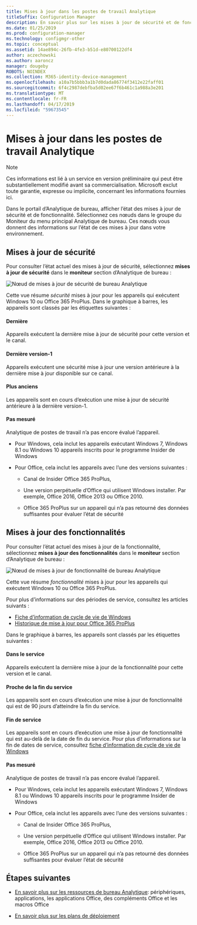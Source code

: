 ```yaml
---
title: Mises à jour dans les postes de travail Analytique
titleSuffix: Configuration Manager
description: En savoir plus sur les mises à jour de sécurité et de fonctionnalité dans Analytique de bureau.
ms.date: 01/25/2019
ms.prod: configuration-manager
ms.technology: configmgr-other
ms.topic: conceptual
ms.assetid: 14ae894c-26fb-4fe3-b51d-e80700122df4
author: aczechowski
ms.author: aaroncz
manager: dougeby
ROBOTS: NOINDEX
ms.collection: M365-identity-device-management
ms.openlocfilehash: a10a7b5bbb3a1b7d0dada86774f3412e22faff01
ms.sourcegitcommit: 6f4c2987debfba5d02ee67f6b461c1a988a3e201
ms.translationtype: MT
ms.contentlocale: fr-FR
ms.lasthandoff: 04/17/2019
ms.locfileid: "59673545"
---
```

# <a name="updates-in-desktop-analytics"></a>Mises à jour dans les postes de travail Analytique 

> [!Note]  
> Ces informations est lié à un service en version préliminaire qui peut être substantiellement modifié avant sa commercialisation. Microsoft exclut toute garantie, expresse ou implicite, concernant les informations fournies ici.  

Dans le portail d’Analytique de bureau, afficher l’état des mises à jour de sécurité et de fonctionnalité. Sélectionnez ces nœuds dans le groupe du Moniteur du menu principal Analytique de bureau. Ces nœuds vous donnent des informations sur l’état de ces mises à jour dans votre environnement. 



## <a name="security-updates"></a>Mises à jour de sécurité

Pour consulter l’état actuel des mises à jour de sécurité, sélectionnez **mises à jour de sécurité** dans le **moniteur** section d’Analytique de bureau :

![Nœud de mises à jour de sécurité de bureau Analytique](media/security-updates.png)

Cette vue résume *sécurité* mises à jour pour les appareils qui exécutent Windows 10 ou Office 365 ProPlus. Dans le graphique à barres, les appareils sont classés par les étiquettes suivantes :

#### <a name="latest"></a>Dernière
Appareils exécutent la dernière mise à jour de sécurité pour cette version et le canal.

#### <a name="latest-1"></a>Dernière version-1
Appareils exécutent une sécurité mise à jour une version antérieure à la dernière mise à jour disponible sur ce canal.

#### <a name="older"></a>Plus anciens
Les appareils sont en cours d’exécution une mise à jour de sécurité antérieure à la dernière version-1.

#### <a name="not-measured"></a>Pas mesuré
Analytique de postes de travail n’a pas encore évalué l’appareil. 

- Pour Windows, cela inclut les appareils exécutant Windows 7, Windows 8.1 ou Windows 10 appareils inscrits pour le programme Insider de Windows  

- Pour Office, cela inclut les appareils avec l’une des versions suivantes :  

    - Canal de Insider Office 365 ProPlus,  

    - Une version perpétuelle d’Office qui utilisent Windows installer. Par exemple, Office 2016, Office 2013 ou Office 2010.  

    - Office 365 ProPlus sur un appareil qui n’a pas retourné des données suffisantes pour évaluer l’état de sécurité  



## <a name="feature-updates"></a>Mises à jour des fonctionnalités

Pour consulter l’état actuel des mises à jour de la fonctionnalité, sélectionnez **mises à jour des fonctionnalités** dans le **moniteur** section d’Analytique de bureau :

![Nœud de mises à jour de fonctionnalité de bureau Analytique](media/feature-updates.png)

Cette vue résume *fonctionnalité* mises à jour pour les appareils qui exécutent Windows 10 ou Office 365 ProPlus. 

Pour plus d’informations sur des périodes de service, consultez les articles suivants : 
- [Fiche d’information de cycle de vie de Windows](https://support.microsoft.com/help/13853/windows-lifecycle-fact-sheet)  
- [Historique de mise à jour pour Office 365 ProPlus](https://docs.microsoft.com/officeupdates/update-history-office365-proplus-by-date)  

Dans le graphique à barres, les appareils sont classés par les étiquettes suivantes :

#### <a name="in-service"></a>Dans le service
Appareils exécutent la dernière mise à jour de la fonctionnalité pour cette version et le canal.  

#### <a name="near-end-of-service"></a>Proche de la fin du service
Les appareils sont en cours d’exécution une mise à jour de fonctionnalité qui est de 90 jours d’atteindre la fin du service.

#### <a name="end-of-service"></a>Fin de service
Les appareils sont en cours d’exécution une mise à jour de fonctionnalité qui est au-delà de la date de fin du service. Pour plus d’informations sur la fin de dates de service, consultez [fiche d’information de cycle de vie de Windows](https://support.microsoft.com/help/13853/windows-lifecycle-fact-sheet)  <!-- {xlink into relevant section of UDR_monitoring}|-->

#### <a name="not-measured"></a>Pas mesuré
Analytique de postes de travail n’a pas encore évalué l’appareil. 

- Pour Windows, cela inclut les appareils exécutant Windows 7, Windows 8.1 ou Windows 10 appareils inscrits pour le programme Insider de Windows

- Pour Office, cela inclut les appareils avec l’une des versions suivantes :  

    - Canal de Insider Office 365 ProPlus,  

    - Une version perpétuelle d’Office qui utilisent Windows installer. Par exemple, Office 2016, Office 2013 ou Office 2010.  

    - Office 365 ProPlus sur un appareil qui n’a pas retourné des données suffisantes pour évaluer l’état de sécurité  



## <a name="next-steps"></a>Étapes suivantes

- [En savoir plus sur les ressources de bureau Analytique](/sccm/desktop-analytics/about-assets): périphériques, applications, les applications Office, des compléments Office et les macros Office  

- [En savoir plus sur les plans de déploiement](/sccm/desktop-analytics/about-deployment-plans)  

